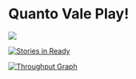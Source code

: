 # Quanto Vale Play!
<a href="https://codeclimate.com/github/QuantoVale/QuantoValePlay"><img src="https://codeclimate.com/github/QuantoVale/QuantoValePlay/badges/gpa.svg" /></a>

[![Stories in Ready](https://badge.waffle.io/QuantoVale/QuantoValePlay.svg?label=ready&title=Ready)](http://waffle.io/QuantoVale/QuantoValePlay)


[![Throughput Graph](https://graphs.waffle.io/QuantoVale/QuantoValePlay/throughput.svg)](https://waffle.io/QuantoVale/QuantoValePlay/metrics)
